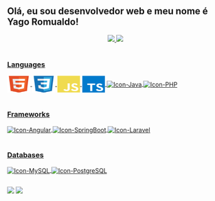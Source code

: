 ## Olá, eu sou desenvolvedor web e meu nome é Yago Romualdo!
<div align="center">
  <a href="https://github.com/yagoromualdo">
  <img height="190em" src="https://github-readme-stats.vercel.app/api?username=yagoromualdo&show_icons=true&theme=yeblu&include_all_commits=true&count_private=true"/>
  <img height="190em" src="https://github-readme-stats.vercel.app/api/top-langs/?username=yagoromualdo&layout=compact&langs_count=7&theme=yeblu"/>
</div>
<div style="display: inline_block"><br>
  <h3>Languages</h3>
  <img align="center" alt="Icon-HTML" height="40" width="54" src="https://raw.githubusercontent.com/devicons/devicon/master/icons/html5/html5-original.svg">
  <img align="center" alt="Icon-CSS" height="40" width="54" src="https://raw.githubusercontent.com/devicons/devicon/master/icons/css3/css3-original.svg">
  <img align="center" alt="Icon-JS" height="40" width="54" src="https://raw.githubusercontent.com/devicons/devicon/master/icons/javascript/javascript-plain.svg">
  <img align="center" alt="Icon-TS" height="40" width="54" src="https://raw.githubusercontent.com/devicons/devicon/master/icons/typescript/typescript-plain.svg">
  <img align="center" alt="Icon-Java" height="40" width="54" src="https://cdn.jsdelivr.net/gh/devicons/devicon/icons/java/java-original.svg">
  <img align="center" alt="Icon-PHP" height="40" width="54" src="https://cdn.jsdelivr.net/gh/devicons/devicon/icons/php/php-plain.svg">
    <br><br>
  <h3>Frameworks</h3>
  <img align="center" alt="Icon-Angular" height="50" width="65" src="https://upload.wikimedia.org/wikipedia/commons/c/cf/Angular_full_color_logo.svg">
  <img align="center" alt="Icon-SpringBoot" height="40" width="54" src="https://cdn.jsdelivr.net/gh/devicons/devicon/icons/spring/spring-original.svg">
  <img align="center" alt="Icon-Laravel" height="40" width="54" src="https://cdn.worldvectorlogo.com/logos/laravel-2.svg">
    <br><br>
  <h3>Databases</h3>
  <img align="center" alt="Icon-MySQL" height="40" width="54" src="https://cdn.jsdelivr.net/gh/devicons/devicon/icons/mysql/mysql-original.svg">
  <img align="center" alt="Icon-PostgreSQL" height="40" width="54" src="https://cdn.jsdelivr.net/gh/devicons/devicon/icons/postgresql/postgresql-original.svg">
</div>
  
  ##
 
<div> 
  <a href="https://www.instagram.com/yagoromualdo_/" target="_blank"><img src="https://img.shields.io/badge/-Instagram-%23E4405F?style=for-the-badge&logo=instagram&logoColor=white" target="_blank"></a>
  <a href="https://www.linkedin.com/in/yago-romualdo-a26363209/" target="_blank"><img src="https://img.shields.io/badge/-LinkedIn-%230077B5?style=for-the-badge&logo=linkedin&logoColor=white" target="_blank"></a> 
 
<!--   ![Snake animation](https://github.com/rafaballerini/rafaballerini/blob/output/github-contribution-grid-snake.svg) -->
 
</div>
